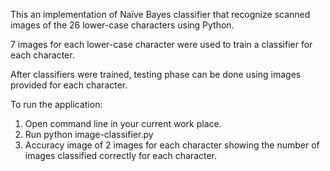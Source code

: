 This an implementation of Naïve Bayes classifier that recognize scanned images of the 26 lower-case characters using Python.

7 images for each lower-case character were used to train a classifier for each character.

After classifiers were trained, testing phase can be done using images provided for each character.


To run the application:

  1. Open command line in your current work place.
  2. Run python image-classifier.py
  3. Accuracy image of 2 images for each character showing the number of images classified correctly for each character.
  
